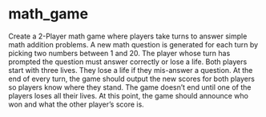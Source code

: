 # math_game

Create a 2-Player math game where players take turns to answer simple math addition problems. 
A new math question is generated for each turn by picking two numbers between 1 and 20. 
The player whose turn has prompted the question must answer correctly or lose a life.
Both players start with three lives. They lose a life if they mis-answer a question. 
At the end of every turn, the game should output the new scores for both players so players know where they stand.
The game doesn’t end until one of the players loses all their lives. At this point, the game should announce who won and what the other player’s score is.
